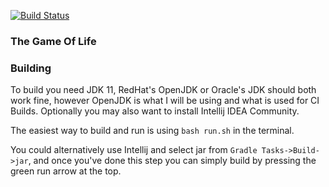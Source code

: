 [![Build Status](https://travis-ci.com/CorruptComputer/The-Game-Of-Life.svg?branch=master)](https://travis-ci.com/CorruptComputer/The-Game-Of-Life)

### The Game Of Life

### Building
To build you need JDK 11, RedHat's OpenJDK or Oracle's JDK should both work fine, 
however OpenJDK is what I will be using and what is used for CI Builds. 
Optionally you may also want to install Intellij IDEA Community.

The easiest way to build and run is using `bash run.sh` in the terminal.

You could alternatively use Intellij and select jar from `Gradle Tasks->Build->jar`, and once
you've done this step you can simply build by pressing the green run arrow at the top.